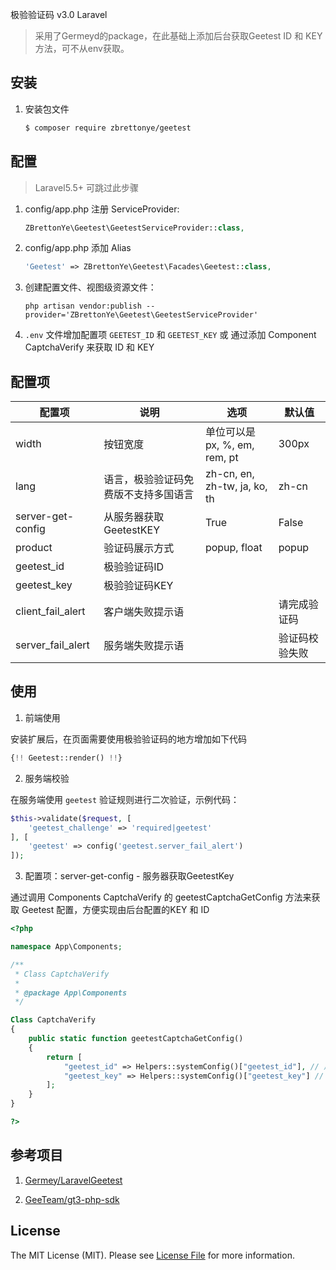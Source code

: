 极验验证码 v3.0 Laravel

> 采用了Germeyd的package，在此基础上添加后台获取Geetest ID 和 KEY  方法，可不从env获取。

## 安装

 1. 安装包文件

	``` bash
	$ composer require zbrettonye/geetest
	```

## 配置

> Laravel5.5+ 可跳过此步骤

1. config/app.php 注册 ServiceProvider:
	
	```php
	ZBrettonYe\Geetest\GeetestServiceProvider::class,
	```

2. config/app.php 添加 Alias

     ```php
     'Geetest' => ZBrettonYe\Geetest\Facades\Geetest::class,
     ```

3. 创建配置文件、视图级资源文件：

	```shell
	php artisan vendor:publish --provider='ZBrettonYe\Geetest\GeetestServiceProvider'
	```
	
4. `.env` 文件增加配置项 `GEETEST_ID` 和 `GEETEST_KEY` 或 通过添加 Component CaptchaVerify 来获取 ID 和 KEY

## 配置项

| 配置项  | 说明  | 选项  | 默认值  |
| ------------ | ------------ | ------------ | ------------ |
| width | 按钮宽度  | 单位可以是 px, %, em, rem, pt  | 300px|
| lang | 语言，极验验证码免费版不支持多国语言  | zh-cn, en, zh-tw, ja, ko, th  | zh-cn  |
| server-get-config | 从服务器获取GeetestKEY | True | False          |
| product  | 验证码展示方式  | popup, float  | popup  |
| geetest_id  | 极验验证码ID  |   |   |
| geetest_key  | 极验验证码KEY  |   |   |
| client_fail_alert  | 客户端失败提示语  |   | 请完成验证码  |
| server_fail_alert  | 服务端失败提示语  |   | 验证码校验失败  |

## 使用

1. 前端使用

安装扩展后，在页面需要使用极验验证码的地方增加如下代码

```php
{!! Geetest::render() !!}
```

2. 服务端校验

在服务端使用 `geetest` 验证规则进行二次验证，示例代码：

```php
$this->validate($request, [
    'geetest_challenge' => 'required|geetest'
], [
    'geetest' => config('geetest.server_fail_alert')
]);
```

3. 配置项：server-get-config  -  服务器获取GeetestKey

通过调用 Components CaptchaVerify 的 geetestCaptchaGetConfig 方法来获取 Geetest 配置，方便实现由后台配置的KEY 和 ID

```php
<?php

namespace App\Components;

/**
 * Class CaptchaVerify
 *
 * @package App\Components
 */

Class CaptchaVerify 
{
    public static function geetestCaptchaGetConfig() 
    {
        return [
            "geetest_id" => Helpers::systemConfig()["geetest_id"], // 后台获取 id
            "geetest_key" => Helpers::systemConfig()["geetest_key"] // 后台获取 key
        ];
    }
}

?>
```

## 参考项目

1. [Germey/LaravelGeetest](https://github.com/Germey/LaravelGeetest)

2. [GeeTeam/gt3-php-sdk](https://github.com/GeeTeam/gt3-php-sdk)

## License

The MIT License (MIT). Please see [License File](LICENSE) for more information.
